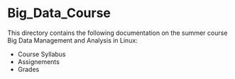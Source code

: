 # Big_Data_Course
This directory contains the following documentation on the summer course Big Data Management and Analysis in Linux:
  - Course Syllabus
  - Assignements
  - Grades
